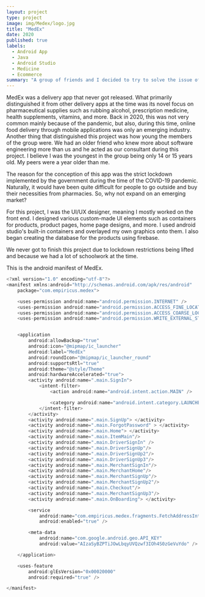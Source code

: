 ```yaml
---
layout: project
type: project
image: img/Medex/logo.jpg
title: "MedEx"
date: 2020
published: true
labels:
  - Android App
  - Java
  - Android Studio
  - Medicine
  - Ecommerce
summary: "A group of friends and I decided to try to solve the issue of delivering pharmaceutical supplies to Filipino citizens during the COVID-19 pandemic."
---
```


MedEx was a delivery app that never got released. What primarily distinguished it from other delivery apps at the time was its novel focus on pharmaceutical supplies such as rubbing alcohol, prescription medicine, health supplements, vitamins, and more. Back in 2020, this was not very common mainly because of the pandemic, but also, during this time, online food delivery through mobile applications was only an emerging industry. Another thing that distinguished this project was how young the members of the group were. We had an older friend who knew more about software engineering more than us and he acted as our consultant during this project. I believe I was the youngest in the group being only 14 or 15 years old. My peers were a year older than me.

The reason for the conception of this app was the strict lockdown implemented by the government during the time of the COVID-19 pandemic. Naturally, it would have been quite difficult for people to go outside and buy their necessities from pharmacies. So, why not expand on an emerging market?

For this project, I was the UI/UX designer, meaning I mostly worked on the front end. I designed various custom-made UI elements such as containers for products, product pages, home page designs, and more. I used android studio's built-in containers and overlayed my own graphics onto them. I also began creating the database for the products using firebase.

We never got to finish this project due to lockdown restrictions being lifted and because we had a lot of schoolwork at the time.

This is the android manifest of MedEx.
```cpp
<?xml version="1.0" encoding="utf-8"?>
<manifest xmlns:android="http://schemas.android.com/apk/res/android"
    package="com.empiricus.medex">

    <uses-permission android:name="android.permission.INTERNET" />
    <uses-permission android:name="android.permission.ACCESS_FINE_LOCATION" />
    <uses-permission android:name="android.permission.ACCESS_COARSE_LOCATION" />
    <uses-permission android:name="android.permission.WRITE_EXTERNAL_STORAGE" />


    <application
        android:allowBackup="true"
        android:icon="@mipmap/ic_launcher"
        android:label="MedEx"
        android:roundIcon="@mipmap/ic_launcher_round"
        android:supportsRtl="true"
        android:theme="@style/Theme"
        android:hardwareAccelerated="true">
        <activity android:name=".main.SignIn">
            <intent-filter>
                <action android:name="android.intent.action.MAIN" />

                <category android:name="android.intent.category.LAUNCHER" />
            </intent-filter>
        </activity>
        <activity android:name=".main.SignUp"> </activity>
        <activity android:name=".main.ForgotPassword" > </activity>
        <activity android:name=".main.Home"> </activity>
        <activity android:name=".main.ItemMain"/>
        <activity android:name=".main.DriverSignIn" />
        <activity android:name=".main.DriverSignUp"/>
        <activity android:name=".main.DriverSignUp2"/>
        <activity android:name=".main.DriverSignUp3"/>
        <activity android:name=".main.MerchantSignIn"/>
        <activity android:name=".main.MerchantHome"/>
        <activity android:name=".main.MerchantSignUp"/>
        <activity android:name=".main.MerchantSignUp2"/>
        <activity android:name=".main.Checkout"/>
        <activity android:name=".main.MerchantSignUp3"/>
        <activity android:name=".main.OnBoarding"> </activity>

        <service
            android:name="com.empiricus.medex.fragments.FetchAddressIntentService"
            android:enabled="true" />

        <meta-data
            android:name="com.google.android.geo.API_KEY"
            android:value="AIzaSyBZPTiJOwLbqyUVQzwf3IOh4S0zGeVuYdo" />

    </application>

    <uses-feature
        android:glEsVersion="0x00020000"
        android:required="true" />

</manifest>
```
